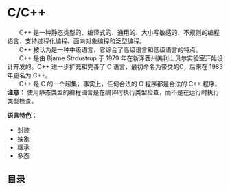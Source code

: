 # C/C++

&emsp;&emsp;C++ 是一种静态类型的、编译式的、通用的、大小写敏感的、不规则的编程语言，支持过程化编程、面向对象编程和泛型编程。  
&emsp;&emsp;C++ 被认为是一种中级语言，它综合了高级语言和低级语言的特点。  
&emsp;&emsp;C++ 是由 Bjarne Stroustrup 于 1979 年在新泽西州美利山贝尔实验室开始设计开发的。C++ 进一步扩充和完善了 C 语言，最初命名为带类的C，后来在 1983 年更名为 C++。  
&emsp;&emsp;C++ 是 C 的一个超集，事实上，任何合法的 C 程序都是合法的 C++ 程序。  
**注意：** 使用静态类型的编程语言是在编译时执行类型检查，而不是在运行时执行类型检查。  
  
**语言特色：**
+ 封装
+ 抽象
+ 继承
+ 多态 

## 目录

